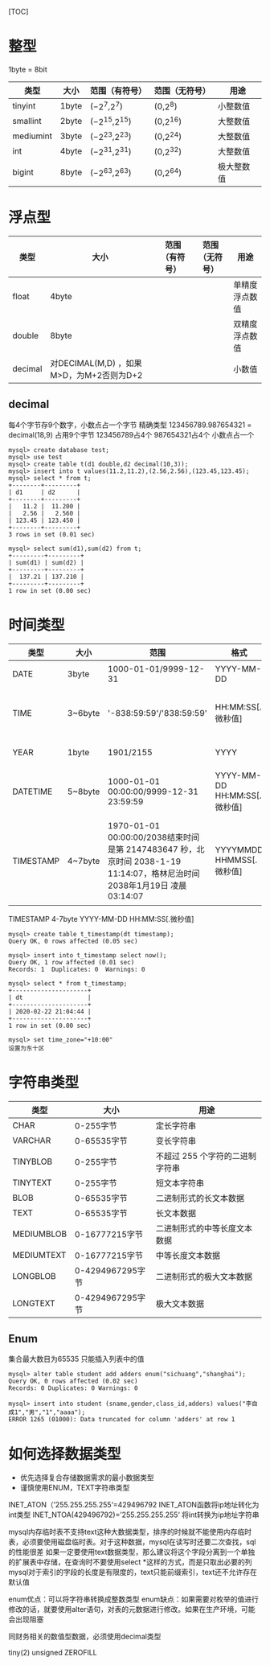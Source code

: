 [TOC]

# 整型
1byte = 8bit

|   类型    |  大小  |       范围（有符号）       |  范围（无符号）   |   用途    |
| --------- | ----- | ----------------------- | ------------- | -------- |
| tinyint   | 1byte | ($-2^7$,$2^7$)          | (0,$2^8$)	     | 小整数值   |
| smallint  | 2byte | 	($-2^{15}$,$2^{15}$)  | 	(0,$2^{16}$) | 大整数值   |
| mediumint | 3byte | 	($-2^{23}$,$2^{23}$) | (0,$2^{24}$)   | 大整数值   |
| int       | 4byte | ($-2^{31}$,$2^{31}$)	 | 	(0,$2^{32}$)  | 大整数值   |
| bigint    | 8byte | ($-2^{63}$,$2^{63}$)	 | (0,$2^{64}$)	  | 极大整数值 |


# 浮点型
|  类型   |                  大小                  | 范围（有符号） | 范围（无符号） |     用途     |
| ------- | -------------------------------------- | ----------- | ----------- | ----------- |
| float   | 4byte                                  |             |             | 单精度浮点数值 |
| double  | 8byte                                  |             |             | 双精度浮点数值 |
| decimal | 对DECIMAL(M,D) ，如果M>D，为M+2否则为D+2	 |             |             | 小数值       |


## decimal
每4个字节存9个数字，小数点占一个字节
精确类型
123456789.987654321 = decimal(18,9)
占用9个字节
123456789占4个
987654321占4个
小数点占一个

```
mysql> create database test;
mysql> use test
mysql> create table t(d1 double,d2 decimal(10,3));
mysql> insert into t values(11.2,11.2),(2.56,2.56),(123.45,123.45);
mysql> select * from t;
+--------+---------+
| d1     | d2      |
+--------+---------+
|   11.2 |  11.200 |
|   2.56 |   2.560 |
| 123.45 | 123.450 |
+--------+---------+
3 rows in set (0.01 sec)

mysql> select sum(d1),sum(d2) from t;
+---------+---------+
| sum(d1) | sum(d2) |
+---------+---------+
|  137.21 | 137.210 |
+---------+---------+
1 row in set (0.00 sec)
```

# 时间类型

|   类型    |    大小     |                                                     范围                                                      |              格式              |         用途         |
| --------- | ---------- | ------------------------------------------------------------------------------------------------------------ | ----------------------------- | ------------------- |
| DATE      | 3byte	     | 1000-01-01/9999-12-31	                                                                                        | YYYY-MM-DD	                    | 日期值               |
| TIME	    | 3~6byte	 | '-838:59:59'/'838:59:59'	                                                                                    | HH:MM:SS[.微秒值]	            | 时间值或持续时间       |
| YEAR	   | 1byte       | 1901/2155	                                                                                                    | YYYY	                        | 年份值               |
| DATETIME  | 5~8byte     | 1000-01-01 00:00:00/9999-12-31 23:59:59	                                                                    | YYYY-MM-DD HH:MM:SS[.微秒值]	 | 混合日期和时间值       |
| TIMESTAMP | 4~7byte     | 1970-01-01 00:00:00/2038结束时间是第 2147483647 秒，北京时间 2038-1-19 11:14:07，格林尼治时间 2038年1月19日 凌晨 03:14:07 | YYYYMMDD HHMMSS[.微秒值]	            | 混合日期和时间值，时间戳 |

TIMESTAMP
4-7byte
YYYY-MM-DD HH:MM:SS[.微秒值]

```
mysql> create table t_timestamp(dt timestamp);
Query OK, 0 rows affected (0.05 sec)

mysql> insert into t_timestamp select now();
Query OK, 1 row affected (0.01 sec)
Records: 1  Duplicates: 0  Warnings: 0

mysql> select * from t_timestamp;
+---------------------+
| dt                  |
+---------------------+
| 2020-02-22 21:04:44 |
+---------------------+
1 row in set (0.00 sec)

mysql> set time_zone="+10:00"
设置为东十区
```

# 字符串类型
|  类型	   |        大小        |            用途            |
| ---------- | ------------------ | -------------------------- |
| CHAR       | 0-255字节	         | 定长字符串                   |
| VARCHAR	 | 0-65535字节	      | 变长字符串                   |
| TINYBLOB   | 0-255字节	         | 不超过 255 个字符的二进制字符串 |
| TINYTEXT   | 0-255字节	         | 短文本字符串                 |
| BLOB       | 0-65535字节         | 二进制形式的长文本数据         |
| TEXT       | 0-65535字节         | 长文本数据                   |
| MEDIUMBLOB  | 0-16777215字节	  | 二进制形式的中等长度文本数据    |
| MEDIUMTEXT  | 0-16777215字节      | 中等长度文本数据              |
| LONGBLOB   | 0-4294967295字节	  | 二进制形式的极大文本数据       |
| LONGTEXT	 | 0-4294967295字节    | 极大文本数据                 |

## Enum
集合最大数目为65535
只能插入列表中的值

```
mysql> alter table student add adders enum("sichuang","shanghai");
Query OK, 0 rows affected (0.02 sec)
Records: 0 Duplicates: 0 Warnings: 0

mysql> insert into student (sname,gender,class_id,adders) values("李自成1","男","1","aaaa");
ERROR 1265 (01000): Data truncated for column 'adders' at row 1
```

# 如何选择数据类型
+ 优先选择复合存储数据需求的最小数据类型
+ 谨慎使用ENUM，TEXT字符串类型

INET_ATON（’255.255.255.255‘=429496792
INET_ATON函数将ip地址转化为int类型
INET_NTOA(429496792)=’255.255.255.255‘
将int转换为ip地址字符串

mysql内存临时表不支持text这种大数据类型，排序的时候就不能使用内存临时表，必须要使用磁盘临时表。对于这种数据，mysql在读写时还要二次查找，sql的性能很差
如果一定要使用text数据类型，那么建议将这个字段分离到一个单独的扩展表中存储，在查询时不要使用select *这样的方式，而是只取出必要的列
mysql对于索引的字段的长度是有限度的，text只能前缀索引，text还不允许存在默认值

enum优点：可以将字符串转换成整数类型
enum缺点：如果需要对枚举的值进行修改的话，就要使用alter语句，对表的元数据进行修改。如果在生产环境，可能会出现阻塞

同财务相关的数值型数据，必须使用decimal类型

tiny(2) unsigned ZEROFILL